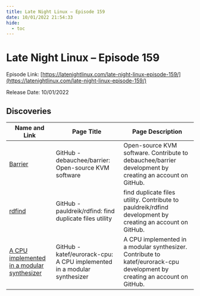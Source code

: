 ```yaml
---
title: Late Night Linux – Episode 159
date: 10/01/2022 21:54:33
hide:
  - toc
---
```


# Late Night Linux – Episode 159

Episode Link: [https://latenightlinux.com/late-night-linux-episode-159/](https://latenightlinux.com/late-night-linux-episode-159/)

Release Date: 10/01/2022

## Discoveries

| Name and Link | Page Title | Page Description |
| ------------- | ---------- | ---------------- |
| [Barrier](https://github.com/debauchee/barrier) | GitHub - debauchee/barrier: Open-source KVM software | Open-source KVM software. Contribute to debauchee/barrier development by creating an account on GitHub. |
| [rdfind](https://github.com/pauldreik/rdfind) | GitHub - pauldreik/rdfind: find duplicate files utility | find duplicate files utility. Contribute to pauldreik/rdfind development by creating an account on GitHub. |
| [A CPU implemented in a modular synthesizer](https://github.com/katef/eurorack-cpu) | GitHub - katef/eurorack-cpu: A CPU implemented in a modular synthesizer | A CPU implemented in a modular synthesizer. Contribute to katef/eurorack-cpu development by creating an account on GitHub. |